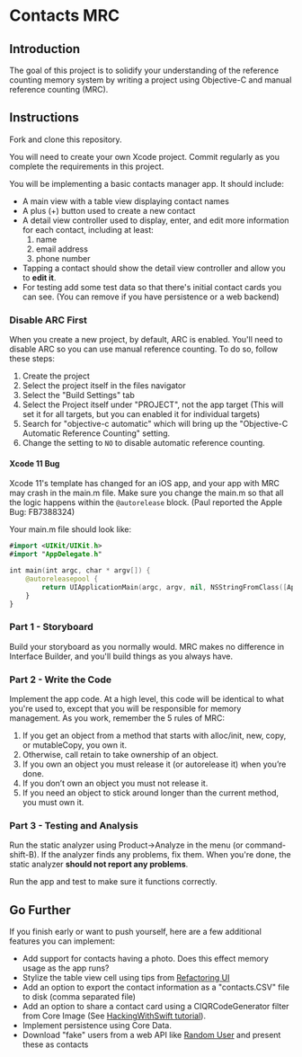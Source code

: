 # Contacts MRC

## Introduction

The goal of this project is to solidify your understanding of the reference counting memory system by writing a project using Objective-C and manual reference counting (MRC).

## Instructions

Fork and clone this repository.

You will need to create your own Xcode project. Commit regularly as you complete the requirements in this project.

You will be implementing a basic contacts manager app. It should include:

- A main view with a table view displaying contact names
- A plus (+) button used to create a new contact
- A detail view controller used to display, enter, and edit more information for each contact, including at least: 
    1. name 
    2. email address
    3. phone number
- Tapping a contact should show the detail view controller and allow you to **edit it**.
- For testing add some test data so that there's initial contact cards you can see. (You can remove if you have persistence or a web backend)

### Disable ARC First

When you create a new project, by default, ARC is enabled. You'll need to disable ARC so you can use manual reference counting. To do so, follow these steps:

1. Create the project
2. Select the project itself in the files navigator
3. Select the "Build Settings" tab
4. Select the Project itself under "PROJECT", not the app target (This will set it for all targets, but you can enabled it for individual targets)
5. Search for "objective-c automatic" which will bring up the "Objective-C Automatic Reference Counting" setting.
6. Change the setting to `NO` to disable automatic reference counting.

#### Xcode 11 Bug

Xcode 11's template has changed for an iOS app, and your app with MRC may crash in the main.m file. Make sure you change the main.m so that all the logic happens within the `@autorelease` block. (Paul reported the Apple Bug: FB7388324)

Your main.m file should look like: 

```swift
#import <UIKit/UIKit.h>
#import "AppDelegate.h"

int main(int argc, char * argv[]) {
	@autoreleasepool {
		return UIApplicationMain(argc, argv, nil, NSStringFromClass([AppDelegate class]));
	}
}
```

### Part 1 - Storyboard

Build your storyboard as you normally would. MRC makes no difference in Interface Builder, and you'll build things as you always have.

### Part 2 - Write the Code

Implement the app code. At a high level, this code will be identical to what you're used to, except that you will be responsible for memory management. As you work, remember the 5 rules of MRC:

1. If you get an object from a method that starts with alloc/init, new, copy, or mutableCopy, you own it.
2. Otherwise, call retain to take ownership of an object.
3. If you own an object you must release it (or autorelease it) when you’re done.
4. If you don’t own an object you must not release it.
5. If you need an object to stick around longer than the current method, you must own it.

### Part 3 - Testing and Analysis

Run the static analyzer using Product->Analyze in the menu (or command-shift-B). If the analyzer finds any problems, fix them. When you're done, the static analyzer **should not report any problems**.

Run the app and test to make sure it functions correctly.

## Go Further

If you finish early or want to push yourself, here are a few additional features you can implement:
- Add support for contacts having a photo. Does this effect memory usage as the app runs?
- Stylize the table view cell using tips from [Refactoring UI](https://twitter.com/steveschoger/status/910162010754748416?s=21)
- Add an option to export the contact information as a "contacts.CSV" file to disk (comma separated file)
- Add an option to share a contact card using a CIQRCodeGenerator filter from Core Image (See [HackingWithSwift tutorial](https://www.hackingwithswift.com/example-code/media/how-to-create-a-qr-code)).
- Implement persistence using Core Data.
- Download "fake" users from a web API like [Random User](https://randomuser.me) and present these as contacts

